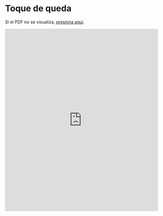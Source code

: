 # Toque de queda

Si el PDF no se visualiza, <a href="https://pandemiaventana.github.io/pandemiaventana/page/5_reportes/toquequeda.html">presiona aquí</a>.

<embed src="https://docs.google.com/gview?url=https://github.com/pandemiaventana/pandemiaventana/raw/main/out/toquequeda/pdf/ult/ult.pdf&embedded=true" width="100%" height="600px" />